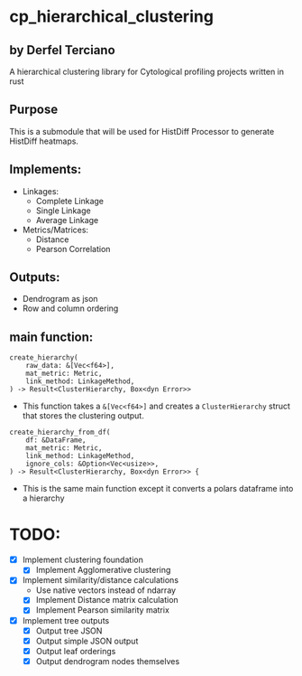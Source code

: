 # cp_hierarchical_clustering

## by Derfel Terciano

A hierarchical clustering library for Cytological profiling projects written in rust

## Purpose

This is a submodule that will be used for HistDiff Processor to generate HistDiff
heatmaps.

## Implements:

- Linkages:
  - Complete Linkage
  - Single Linkage
  - Average Linkage
- Metrics/Matrices:
  - Distance
  - Pearson Correlation

## Outputs:

- Dendrogram as json
- Row and column ordering

## main function:

```
create_hierarchy(
    raw_data: &[Vec<f64>],
    mat_metric: Metric,
    link_method: LinkageMethod,
) -> Result<ClusterHierarchy, Box<dyn Error>>
```

- This function takes a `&[Vec<f64>]` and creates a `ClusterHierarchy` struct that stores the clustering output.

```
create_hierarchy_from_df(
    df: &DataFrame,
    mat_metric: Metric,
    link_method: LinkageMethod,
    ignore_cols: &Option<Vec<usize>>,
) -> Result<ClusterHierarchy, Box<dyn Error>> {
```

- This is the same main function except it converts a polars dataframe into a hierarchy

# TODO:

- [x] Implement clustering foundation
  - [x] Implement Agglomerative clustering
- [x] Implement similarity/distance calculations
  - Use native vectors instead of ndarray
  - [x] Implement Distance matrix calculation
  - [x] Implement Pearson similarity matrix
- [x] Implement tree outputs
  - [x] Output tree JSON
  - [x] Output simple JSON output
  - [x] Output leaf orderings
  - [x] Output dendrogram nodes themselves
